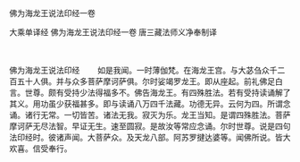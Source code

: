 佛为海龙王说法印经一卷


大乘单译经
佛为海龙王说法印经一卷
唐三藏法师义净奉制译


　　

佛为海龙王说法印经
　　如是我闻。一时薄伽梵。在海龙王宫。与大苾刍众千二百五十人俱。并与众多菩萨摩诃萨俱。尔时娑竭罗龙王。即从座起。前礼佛足白言。世尊。颇有受持少法得福多不。佛告海龙王。有四殊胜法。若有受持读诵解了其义。用功虽少获福甚多。即与读诵八万四千法藏。功德无异。云何为四。所谓念诵。诸行无常。一切皆苦。诸法无我。寂灭为乐。龙王当知。是谓四殊胜法。菩萨摩诃萨无尽法智。早证无生。速至圆寂。是故汝等常应念诵。尔时世尊。说是四句法印经时。彼诸声闻。大菩萨众。及天龙八部。阿苏罗揵达婆等。闻佛所说。皆大欢喜。信受奉行。

